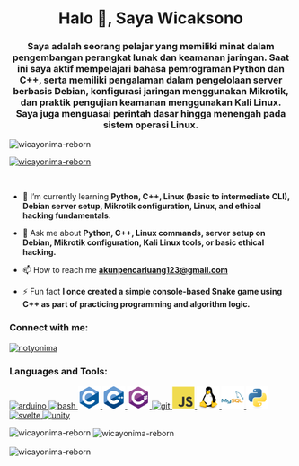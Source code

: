 <h1 align="center">Halo 👋, Saya Wicaksono</h1>
<h3 align="center">Saya adalah seorang pelajar yang memiliki minat dalam pengembangan perangkat lunak dan keamanan jaringan. Saat ini saya aktif mempelajari bahasa pemrograman Python dan C++, serta memiliki pengalaman dalam pengelolaan server berbasis Debian, konfigurasi jaringan menggunakan Mikrotik, dan praktik pengujian keamanan menggunakan Kali Linux. Saya juga menguasai perintah dasar hingga menengah pada sistem operasi Linux.</h3>

<p align="left"> <img src="https://komarev.com/ghpvc/?username=wicayonima-reborn&label=Profile%20views&color=0e75b6&style=flat" alt="wicayonima-reborn" /> </p>

<p align="left"> <a href="https://github.com/ryo-ma/github-profile-trophy"><img src="https://github-profile-trophy.vercel.app/?username=wicayonima-reborn" alt="wicayonima-reborn" /></a> </p>

<p align="left"> <a href="https://twitter.com/" target="blank"><img src="https://img.shields.io/twitter/follow/?logo=twitter&style=for-the-badge" alt="" /></a> </p>

- 🌱 I’m currently learning **Python, C++, Linux (basic to intermediate CLI), Debian server setup, Mikrotik configuration, Linux, and ethical hacking fundamentals.**

- 💬 Ask me about **Python, C++, Linux commands, server setup on Debian, Mikrotik configuration, Kali Linux tools, or basic ethical hacking.**

- 📫 How to reach me **akunpencariuang123@gmail.com**

- ⚡ Fun fact **I once created a simple console-based Snake game using C++ as part of practicing programming and algorithm logic.**

<h3 align="left">Connect with me:</h3>
<p align="left">
<a href="https://instagram.com/notyonima" target="blank"><img align="center" src="https://raw.githubusercontent.com/rahuldkjain/github-profile-readme-generator/master/src/images/icons/Social/instagram.svg" alt="notyonima" height="30" width="40" /></a>
</p>

<h3 align="left">Languages and Tools:</h3>
<p align="left"> <a href="https://www.arduino.cc/" target="_blank" rel="noreferrer"> <img src="https://cdn.worldvectorlogo.com/logos/arduino-1.svg" alt="arduino" width="40" height="40"/> </a> <a href="https://www.gnu.org/software/bash/" target="_blank" rel="noreferrer"> <img src="https://www.vectorlogo.zone/logos/gnu_bash/gnu_bash-icon.svg" alt="bash" width="40" height="40"/> </a> <a href="https://www.cprogramming.com/" target="_blank" rel="noreferrer"> <img src="https://raw.githubusercontent.com/devicons/devicon/master/icons/c/c-original.svg" alt="c" width="40" height="40"/> </a> <a href="https://www.w3schools.com/cpp/" target="_blank" rel="noreferrer"> <img src="https://raw.githubusercontent.com/devicons/devicon/master/icons/cplusplus/cplusplus-original.svg" alt="cplusplus" width="40" height="40"/> </a> <a href="https://www.w3schools.com/cs/" target="_blank" rel="noreferrer"> <img src="https://raw.githubusercontent.com/devicons/devicon/master/icons/csharp/csharp-original.svg" alt="csharp" width="40" height="40"/> </a> <a href="https://git-scm.com/" target="_blank" rel="noreferrer"> <img src="https://www.vectorlogo.zone/logos/git-scm/git-scm-icon.svg" alt="git" width="40" height="40"/> </a> <a href="https://developer.mozilla.org/en-US/docs/Web/JavaScript" target="_blank" rel="noreferrer"> <img src="https://raw.githubusercontent.com/devicons/devicon/master/icons/javascript/javascript-original.svg" alt="javascript" width="40" height="40"/> </a> <a href="https://www.linux.org/" target="_blank" rel="noreferrer"> <img src="https://raw.githubusercontent.com/devicons/devicon/master/icons/linux/linux-original.svg" alt="linux" width="40" height="40"/> </a> <a href="https://www.mysql.com/" target="_blank" rel="noreferrer"> <img src="https://raw.githubusercontent.com/devicons/devicon/master/icons/mysql/mysql-original-wordmark.svg" alt="mysql" width="40" height="40"/> </a> <a href="https://www.python.org" target="_blank" rel="noreferrer"> <img src="https://raw.githubusercontent.com/devicons/devicon/master/icons/python/python-original.svg" alt="python" width="40" height="40"/> </a> <a href="https://svelte.dev" target="_blank" rel="noreferrer"> <img src="https://upload.wikimedia.org/wikipedia/commons/1/1b/Svelte_Logo.svg" alt="svelte" width="40" height="40"/> </a> <a href="https://unity.com/" target="_blank" rel="noreferrer"> <img src="https://www.vectorlogo.zone/logos/unity3d/unity3d-icon.svg" alt="unity" width="40" height="40"/> </a> </p>

<p><img align="left" src="https://github-readme-stats.vercel.app/api/top-langs?username=wicayonima-reborn&show_icons=true&locale=en&layout=compact" alt="wicayonima-reborn" /></p>

<p>&nbsp;<img align="center" src="https://github-readme-stats.vercel.app/api?username=wicayonima-reborn&show_icons=true&locale=en" alt="wicayonima-reborn" /></p>

<p><img align="center" src="https://github-readme-streak-stats.herokuapp.com/?user=wicayonima-reborn&" alt="wicayonima-reborn" /></p>
